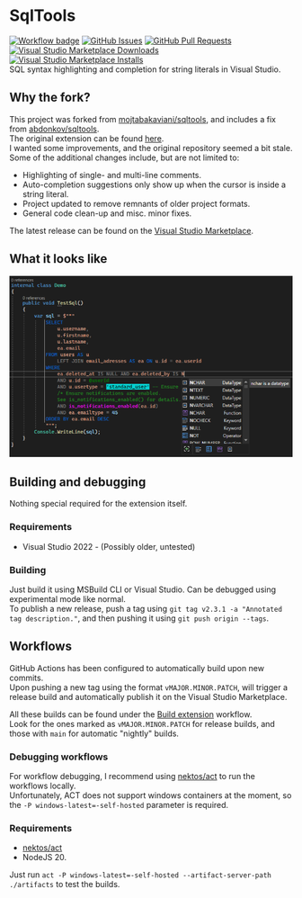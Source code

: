 # SqlTools
[![Workflow badge](https://github.com/MaverickMartyn/sqltools/actions/workflows/sqltools-release.yml/badge.svg)](https://github.com/MaverickMartyn/sqltools/actions/workflows/sqltools-release.yml)
[![GitHub Issues](https://img.shields.io/github/issues/MaverickMartyn/sqltools)](https://github.com/MaverickMartyn/sqltools/issues)
[![GitHub Pull Requests](https://img.shields.io/github/issues-pr/MaverickMartyn/sqltools)](https://github.com/MaverickMartyn/sqltools/pulls)
[![Visual Studio Marketplace Downloads](https://img.shields.io/visual-studio-marketplace/d/maverickmartyn.sqltools-improved?logo=visualstudio)](https://marketplace.visualstudio.com/items?itemName=MaverickMartyn.sqltools-improved)
[![Visual Studio Marketplace Installs](https://img.shields.io/visual-studio-marketplace/i/maverickmartyn.sqltools-improved?logo=visualstudio)](https://marketplace.visualstudio.com/items?itemName=MaverickMartyn.sqltools-improved)  
SQL syntax highlighting and completion for string literals in Visual Studio.

## Why the fork?
This project was forked from [mojtabakaviani/sqltools](https://github.com/mojtabakaviani/sqltools), and includes a fix from [abdonkov/sqltools](https://github.com/abdonkov/sqltools).  
The original extension can be found [here](https://marketplace.visualstudio.com/items?itemName=Mojtabakaviani.SqlTools).  
I wanted some improvements, and the original repository seemed a bit stale.  
Some of the additional changes include, but are not limited to:
* Highlighting of single- and multi-line comments.
* Auto-completion suggestions only show up when the cursor is inside a string literal.
* Project updated to remove remnants of older project formats.
* General code clean-up and misc. minor fixes.

The latest release can be found on the [Visual Studio Marketplace](https://marketplace.visualstudio.com/items?itemName=MaverickMartyn.sqltools-improved).

## What it looks like
![Screenshot of the extension in action.](SqlTools/Resources/screenshot.png "The extension in action.")

## Building and debugging
Nothing special required for the extension itself.

### Requirements
* Visual Studio 2022 - (Possibly older, untested)

### Building
Just build it using MSBuild CLI or Visual Studio. Can be debugged using experimental mode like normal.  
To publish a new release, push a tag using `git tag v2.3.1 -a "Annotated tag description."`, and then pushing it using `git push origin --tags`.

## Workflows
GitHub Actions has been configured to automatically build upon new commits.  
Upon pushing a new tag using the format `vMAJOR.MINOR.PATCH`, will trigger a release build and automatically publish it on the Visual Studio Marketplace.

All these builds can be found under the [Build extension](https://github.com/MaverickMartyn/sqltools/actions/workflows/sqltools-release.yml) workflow.  
Look for the ones marked as `vMAJOR.MINOR.PATCH` for release builds, and those with `main` for automatic "nightly" builds.

### Debugging workflows
For workflow debugging, I recommend using [nektos/act](https://github.com/nektos/act) to run the workflows locally.  
Unfortunately, ACT does not support windows containers at the moment, so the `-P windows-latest=-self-hosted` parameter is required.

### Requirements
* [nektos/act](https://github.com/nektos/act)
* NodeJS 20.

Just run `act -P windows-latest=-self-hosted --artifact-server-path ./artifacts` to test the builds.
